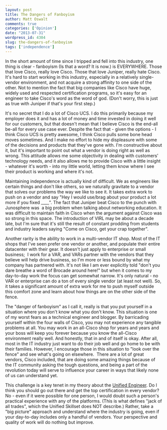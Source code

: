```yaml
---
layout: post
title: The Dangers of Fanboyism
author: Matt Oswalt
comments: true
categories: ['Opinion']
date: "2013-07-31"
wordpress_id: 4304
slug: the-dangers-of-fanboyism
tags: ['independence']
---
```



In the short amount of time since I tripped and fell into this industry, one thing is clear - fanboyism (Is that a word? It is now.) is EVERYWHERE. Those that love Cisco, really love Cisco. Those that love Juniper, really hate Cisco. It's hard to start working in this industry, especially in a relatively single-vendor environment, and not acquire a strong affinity to one side of the other. Not to mention the fact that big companies like Cisco have huge, widely used and respected certification programs, so it's easy for an engineer to take Cisco's word as the word of god. (Don't worry, this is just as true with Juniper if that's your first step.)

It's no secret that I do a lot of Cisco UCS. I do this primarily because my employer does it and has a lot of money and time invested in doing it well for our customers, but that doesn't mean that I believe Cisco is the end-all be-all for every use case ever. Despite the fact that - given the options - I think Cisco UCS is pretty awesome, I think Cisco pulls some bone head moves sometimes. And I make no effort to hide my displeasure with some of the decisions and products that they've gone with. I'm constructive about it, but it's important to point out what a vendor is doing right as well as wrong. This attitude allows me some objectivity in dealing with customers' technology needs, and it also allows me to provide Cisco with a little insight - whatever it's worth - into my little world, letting them know where I see their product is working and where it's not.

Maintaining independence is actually kind of difficult. We as engineers like certain things and don't like others, so we naturally gravitate to a vendor that solves our problems the way we like to see it. It takes extra work to push on a vendor and say "Hey I would use/brag about your product a lot more if you fixed ____". The fact that Juniper beat Cisco to the punch with Junosphere was  a big problem when talking about networking education. It was difficult to maintain faith in Cisco when the argument against Cisco was so strong in this space. The introduction of VIRL may be about a decade late, but I'm sure that it's still the result of constant prodding from students and industry leaders saying "Come on Cisco, get your crap together".

Another rarity is the ability to work in a multi-vendor IT shop. Most of the IT shops that I've seen prefer one vendor or another, and populate their entire datacenter with their gear. It doesn't just apply to enterprise or small business;  I work for a VAR, and VARs partner with the vendors that they believe will help drive business, so I'm more or less bound by what my company has partnered with. It's not like I am ever explicitly told "don't you dare breathe a word of Brocade around here!" but when it comes to my day-to-day work the focus can get somewhat narrow. It's only natural - no VAR or enterprise can do a ton of every single vendor (at least not well). So, it takes a significant amount of extra work for me to push myself outside this comfort zone and learn about how things are on the other side of the fence.

The "danger of fanboyism" as I call it, really is that you put yourself in a situation where you don't know what you don't know. This situation is one of my worst fears as a technical engineer and blogger. By barricading yourself within the four walls of Cisco, you may not experience any tangible problems at all. You may work in an all-Cisco shop for years and years and your boss will keep you forever because you know the all-Cisco environment really well. And honestly, that in and of itself is okay. After all, most in the IT industry just want to do their job well and go home to be with their families. However, I encourage those in this situation to "look over the fence" and see what's going on elsewhere.  There are a lot of great vendors, Cisco included, that are doing some amazing things because of the IT community asking the tough questions, and being a part of the revolution today will serve to influence your career in ways that likely none of us can understand yet.

This challenge is a key tenet in my theory about the [Unified Engineer](https://oswalt.dev/the-unified-engineer/). Do I think you should go out there and get the top certification in every vendor? No - even if it were possible for one person, I would doubt such a person's practical experience with any of the platforms. (This is what defines "jack of all trades", which the Unified Skillset does NOT describe.) Rather, take a "big picture" approach and understand where the industry is going, even if your day-to-day includes only a handful of vendors. Your perspective and quality of work will do nothing but improve.

